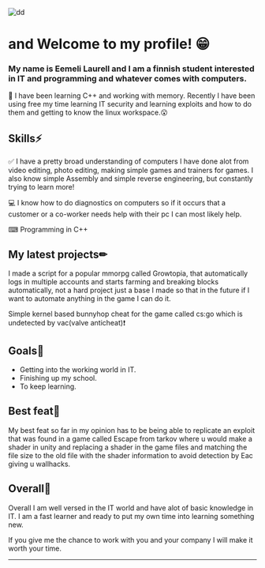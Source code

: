 ![dd](https://user-images.githubusercontent.com/113902787/191013493-a04389d7-95b5-4990-a847-ad2a9320ec4c.png)
# and Welcome to my profile! 😁


### My name is Eemeli Laurell and I am a finnish student interested in IT and programming and whatever comes with computers.

📖 I have been learning C++ and working with memory.
Recently I have been using free my time learning IT security and learning exploits and how to do them and       getting to know the linux workspace.😮

## Skills⚡
 ✅ I have a pretty broad understanding of computers I have done alot from video editing, photo editing, making simple games and trainers for games. I also know simple Assembly and simple reverse engineering, but constantly trying to learn more!

💻 I know how to do diagnostics on computers so if it occurs that a customer or a co-worker needs help with   their pc I can most likely help.

⌨ Programming in C++

## My latest projects✏

I made a script for a popular mmorpg called Growtopia, that automatically logs in multiple accounts and starts farming and breaking blocks automatically, not a hard project just a base I made so that in the future if I want to automate anything in the game I can do it.

Simple kernel based bunnyhop cheat for the game called cs:go which is undetected by vac(valve anticheat)❗

## Goals📑

- Getting into the working world in IT.
- Finishing up my school.
- To keep learning.

## Best feat🤯
My best feat so far in my opinion has to be being able to replicate an exploit that was found in a game called Escape from tarkov where u would make a shader in unity and replacing a shader in the game files and matching the file size to the old file with the shader information to avoid detection by Eac giving u wallhacks.

## Overall🙂
Overall I am well versed in the IT world and have alot of basic knowledge in IT. 
I am a fast learner and ready to put my own time into learning something new.

If you give me the chance to work with you and your company I will make it worth your time.

------------------------------------------------------------------------------------





